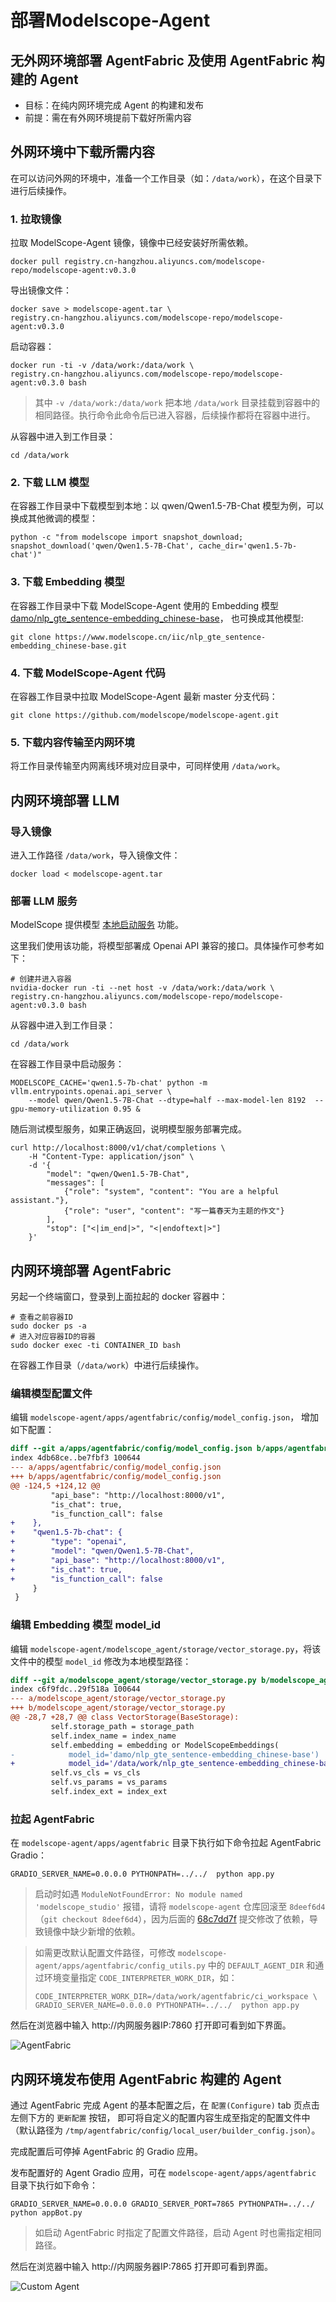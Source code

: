 # 部署Modelscope-Agent

## 无外网环境部署 AgentFabric 及使用 AgentFabric 构建的 Agent


- 目标：在纯内网环境完成 Agent 的构建和发布
- 前提：需在有外网环境提前下载好所需内容

## 外网环境中下载所需内容


在可以访问外网的环境中，准备一个工作目录（如：`/data/work`），在这个目录下进行后续操作。

### 1. 拉取镜像

拉取 ModelScope-Agent 镜像，镜像中已经安装好所需依赖。

```shell
docker pull registry.cn-hangzhou.aliyuncs.com/modelscope-repo/modelscope-agent:v0.3.0
```

导出镜像文件：

```shell
docker save > modelscope-agent.tar \
registry.cn-hangzhou.aliyuncs.com/modelscope-repo/modelscope-agent:v0.3.0
```

启动容器：

```shell
docker run -ti -v /data/work:/data/work \
registry.cn-hangzhou.aliyuncs.com/modelscope-repo/modelscope-agent:v0.3.0 bash
```

> 其中 `-v /data/work:/data/work` 把本地 `/data/work` 目录挂载到容器中的相同路径。执行命令此命令后已进入容器，后续操作都将在容器中进行。

从容器中进入到工作目录：

```shell
cd /data/work
```

### 2. 下载 LLM 模型

在容器工作目录中下载模型到本地：以 qwen/Qwen1.5-7B-Chat 模型为例，可以换成其他微调的模型：

```shell
python -c "from modelscope import snapshot_download; snapshot_download('qwen/Qwen1.5-7B-Chat', cache_dir='qwen1.5-7b-chat')"
```

### 3. 下载 Embedding 模型

在容器工作目录中下载 ModelScope-Agent 使用的 Embedding 模型
[damo/nlp_gte_sentence-embedding_chinese-base](https://github.com/modelscope/modelscope-agent/blob/master/modelscope_agent/storage/vector_storage.py#L31)，
也可换成其他模型:

```shell
git clone https://www.modelscope.cn/iic/nlp_gte_sentence-embedding_chinese-base.git
```

### 4. 下载 ModelScope-Agent 代码

在容器工作目录中拉取 ModelScope-Agent 最新 master 分支代码：

```shell
git clone https://github.com/modelscope/modelscope-agent.git
```

### 5. 下载内容传输至内网环境

将工作目录传输至内网离线环境对应目录中，可同样使用 `/data/work`。


## 内网环境部署 LLM


### 导入镜像

进入工作路径 `/data/work`，导入镜像文件：

```shell
docker load < modelscope-agent.tar
```

### 部署 LLM 服务

ModelScope 提供模型 [本地启动服务](https://modelscope.cn/docs/%E6%9C%AC%E5%9C%B0%E5%90%AF%E5%8A%A8%E6%9C%8D%E5%8A%A1) 功能。

这里我们使用该功能，将模型部署成 Openai API 兼容的接口。具体操作可参考如下：

```shell
# 创建并进入容器
nvidia-docker run -ti --net host -v /data/work:/data/work \
registry.cn-hangzhou.aliyuncs.com/modelscope-repo/modelscope-agent:v0.3.0 bash
```

从容器中进入到工作目录：

```shell
cd /data/work
```

在容器工作目录中启动服务：

```shell
MODELSCOPE_CACHE='qwen1.5-7b-chat' python -m vllm.entrypoints.openai.api_server \
    --model qwen/Qwen1.5-7B-Chat --dtype=half --max-model-len 8192  --gpu-memory-utilization 0.95 &
```

随后测试模型服务，如果正确返回，说明模型服务部署完成。

```shell
curl http://localhost:8000/v1/chat/completions \
    -H "Content-Type: application/json" \
    -d '{
        "model": "qwen/Qwen1.5-7B-Chat",
        "messages": [
            {"role": "system", "content": "You are a helpful assistant."},
            {"role": "user", "content": "写一篇春天为主题的作文"}
        ],
        "stop": ["<|im_end|>", "<|endoftext|>"]
    }'
```

## 内网环境部署 AgentFabric


另起一个终端窗口，登录到上面拉起的 docker 容器中：

```shell
# 查看之前容器ID
sudo docker ps -a
# 进入对应容器ID的容器
sudo docker exec -ti CONTAINER_ID bash
```

在容器工作目录（`/data/work`）中进行后续操作。

### 编辑模型配置文件

编辑 `modelscope-agent/apps/agentfabric/config/model_config.json`， 增加如下配置：

```diff
diff --git a/apps/agentfabric/config/model_config.json b/apps/agentfabric/config/model_config.json
index 4db68ce..be7fbf3 100644
--- a/apps/agentfabric/config/model_config.json
+++ b/apps/agentfabric/config/model_config.json
@@ -124,5 +124,12 @@
         "api_base": "http://localhost:8000/v1",
         "is_chat": true,
         "is_function_call": false
+    },
+    "qwen1.5-7b-chat": {
+        "type": "openai",
+        "model": "qwen/Qwen1.5-7B-Chat",
+        "api_base": "http://localhost:8000/v1",
+        "is_chat": true,
+        "is_function_call": false
     }
 }
```

### 编辑 Embedding 模型 model_id

编辑 `modelscope-agent/modelscope_agent/storage/vector_storage.py`，将该文件中的模型 `model_id` 修改为本地模型路径：

```diff
diff --git a/modelscope_agent/storage/vector_storage.py b/modelscope_agent/storage/vector_storage.py
index c6f9fdc..29f518a 100644
--- a/modelscope_agent/storage/vector_storage.py
+++ b/modelscope_agent/storage/vector_storage.py
@@ -28,7 +28,7 @@ class VectorStorage(BaseStorage):
         self.storage_path = storage_path
         self.index_name = index_name
         self.embedding = embedding or ModelScopeEmbeddings(
-            model_id='damo/nlp_gte_sentence-embedding_chinese-base')
+            model_id='/data/work/nlp_gte_sentence-embedding_chinese-base')
         self.vs_cls = vs_cls
         self.vs_params = vs_params
         self.index_ext = index_ext
```

### 拉起 AgentFabric

在 `modelscope-agent/apps/agentfabric` 目录下执行如下命令拉起 AgentFabric Gradio：

```shell
GRADIO_SERVER_NAME=0.0.0.0 PYTHONPATH=../../  python app.py
```

> 启动时如遇 `ModuleNotFoundError: No module named 'modelscope_studio'` 报错，请将 `modelscope-agent` 仓库回滚至 `8deef6d4`（`git checkout 8deef6d4`），因为后面的 [68c7dd7f](https://github.com/modelscope/modelscope-agent/commit/68c7dd7ffae0a1f93938ac3fa3fed7bfdfcdfb2b#diff-8544efbeb959a409d00730a025fd51bf9da42cd560aa4d2bd5e24f6ddbd8c9f5R7) 提交修改了依赖，导致镜像中缺少新增的依赖。

> 如需更改默认配置文件路径，可修改 `modelscope-agent/apps/agentfabric/config_utils.py` 中的 `DEFAULT_AGENT_DIR` 和通过环境变量指定 `CODE_INTERPRETER_WORK_DIR`，如：
> ```shell
> CODE_INTERPRETER_WORK_DIR=/data/work/agentfabric/ci_workspace \
> GRADIO_SERVER_NAME=0.0.0.0 PYTHONPATH=../../  python app.py
> ```

然后在浏览器中输入 http://内网服务器IP:7860 打开即可看到如下界面。

![AgentFabric](../../resource/local_deploy.png)


## 内网环境发布使用 AgentFabric 构建的 Agent


通过 AgentFabric 完成 Agent 的基本配置之后，在 `配置(Configure)` tab 页点击左侧下方的 `更新配置` 按钮，
即可将自定义的配置内容生成至指定的配置文件中（默认路径为 `/tmp/agentfabric/config/local_user/builder_config.json`）。

完成配置后可停掉 AgentFabric 的 Gradio 应用。

发布配置好的 Agent Gradio 应用，可在 `modelscope-agent/apps/agentfabric` 目录下执行如下命令：

```shell
GRADIO_SERVER_NAME=0.0.0.0 GRADIO_SERVER_PORT=7865 PYTHONPATH=../../  python appBot.py
```

> 如启动 AgentFabric 时指定了配置文件路径，启动 Agent 时也需指定相同路径。

然后在浏览器中输入 http://内网服务器IP:7865 打开即可看到界面。

![Custom Agent](../../resource/local_deploy_agent.png)
